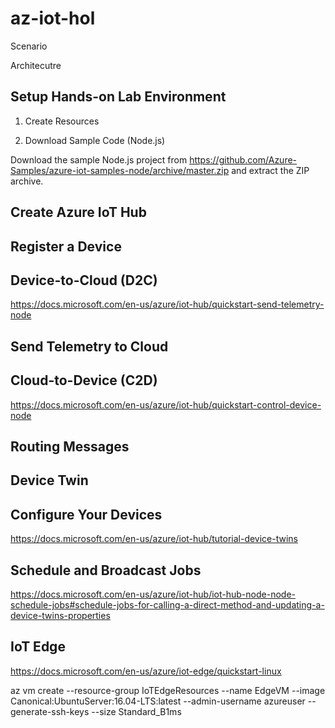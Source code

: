 # az-iot-hol

Scenario

Architecutre

## Setup Hands-on Lab Environment

1. Create Resources

2. Download Sample Code (Node.js)

Download the sample Node.js project from https://github.com/Azure-Samples/azure-iot-samples-node/archive/master.zip and extract the ZIP archive.

## Create Azure IoT Hub

## Register a Device

## Device-to-Cloud (D2C)

https://docs.microsoft.com/en-us/azure/iot-hub/quickstart-send-telemetry-node


## Send Telemetry to Cloud

## Cloud-to-Device (C2D)

https://docs.microsoft.com/en-us/azure/iot-hub/quickstart-control-device-node

## Routing Messages

## Device Twin

## Configure Your Devices

https://docs.microsoft.com/en-us/azure/iot-hub/tutorial-device-twins

## Schedule and Broadcast Jobs

https://docs.microsoft.com/en-us/azure/iot-hub/iot-hub-node-node-schedule-jobs#schedule-jobs-for-calling-a-direct-method-and-updating-a-device-twins-properties

## IoT Edge

https://docs.microsoft.com/en-us/azure/iot-edge/quickstart-linux

az vm create --resource-group IoTEdgeResources --name EdgeVM --image Canonical:UbuntuServer:16.04-LTS:latest --admin-username azureuser --generate-ssh-keys --size Standard_B1ms